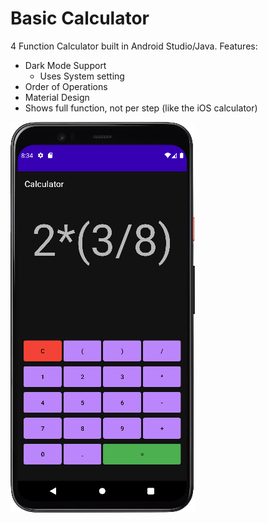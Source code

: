 # Basic Calculator
4 Function Calculator built in Android Studio/Java.
Features:
- Dark Mode Support
  - Uses System setting
- Order of Operations
- Material Design
- Shows full function, not per step (like the iOS calculator)

![](.README_images/a5261654.png)